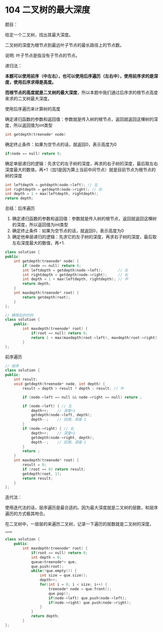 # 104 二叉树的最大深度

题目：

给定一个二叉树，找出其最大深度。

二叉树的深度为根节点到最远叶子节点的最长路径上的节点数。

说明: 叶子节点是指没有子节点的节点。



递归法：

**本题可以使用前序（中左右），也可以使用后序遍历（左右中），使用前序求的是深度，使用后序求得是高度。**

**而根节点的高度就是二叉树的最大深度**，所以本题中我们通过后序求的根节点高度来求的二叉树最大深度。



使用后序遍历来计算树的高度

确定递归函数的参数和返回值：参数就是传入树的根节点，返回就返回这棵树的深度，所以返回值为int类型

```c++
int getdepth(treenode* node)
```



确定终止条件：如果为空节点的话，就返回0，表示高度为0

```c++
if(node == null) return 0;
```



确定单层递归的逻辑：先求它的左子树的深度，再求的右子树的深度，最后取左右深度最大的数值，再+1（加1是因为算上当前中间节点）就是目前节点为根节点的树的深度

```c++
int leftdepth = getdepth(node->left); // 左
int rightdepth = getdepth(node->right); // 右
int depth = 1 + max(leftdepth, rightdepth);
return depth;
```



总结：后序遍历

1. 确定递归函数的参数和返回值：参数就是传入树的根节点，返回就返回这棵树的深度，所以返回值为int类型
2. 确定终止条件：如果为空节点的话，就返回0，表示高度为0
3. 确定他单层递归的逻辑：先求它的左子树的深度，再求右子树的深度，最后取左右深度最大的数值，再+1.

```c++
class solution {
public:
    int getdepth(treenode* node) {
        if (node == null) return 0;
        int leftdepth = getdepth(node->left);       // 左
        int rightdepth = getdepth(node->right);     // 右
        int depth = 1 + max(leftdepth, rightdepth); // 中
        return depth;
    }
    int maxdepth(treenode* root) {
        return getdepth(root);
    }
};

// 精简后的代码
class solution {
    public:
    	int maxdepth(treenode* root) {
            if(root == null) return 0;
            return 1 + max(maxdepth(root->left), maxdepth(root->right));
        }
};
```

前序遍历

```c++
// 前序
class solution {
public:
    int result;
    void getdepth(treenode* node, int depth) {
        result = depth > result ? depth : result; // 中

        if (node->left == null && node->right == null) return ;

        if (node->left) { // 左
            depth++;    // 深度+1
            getdepth(node->left, depth);
            depth--;    // 回溯，深度-1
        }
        if (node->right) { // 右
            depth++;    // 深度+1
            getdepth(node->right, depth);
            depth--;    // 回溯，深度-1
        }
        return ;
    }
    int maxdepth(treenode* root) {
        result = 0;
        if (root == 0) return result;
        getdepth(root, 1);
        return result;
    }
};
```





迭代法：

使用迭代法的话，层序遍历是最合适的。因为最大深度就是二叉树的层数，和层序遍历的方式极其吻合。

在二叉树中，一层层的来遍历二叉树，记录一下遍历的层数就是二叉树的深度。

<img src="https://img-blog.csdnimg.cn/20200810193056585.png" alt="层序遍历" style="zoom:33%;" />

```c++
class solution {
    public:
    	int maxdepth(treenode* root) {
            if(root == null) return 0;
            int depth = 0;
            queue<treenode*> que;
            que.push(root);
            while(!que.empty()) {
                int size = que.size();
                depth++;
                for(int i = 0; i < size; i++) {
                    treenode* node = que.front();
                    que.pop();
                    if(node->left) que.push(node->left);
                    if(node->right) que.push(node->right);
                }
            }
            return depth;
        }
};
```

